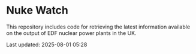 # Nuke Watch

This repository includes code for retrieving the latest information available on the output of EDF nuclear power plants in the UK.

Last updated: 2025-08-01 05:28